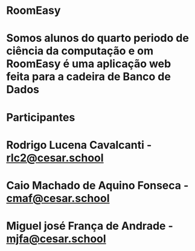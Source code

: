 # RoomEasy

# Somos alunos do quarto periodo de ciência da computação e om RoomEasy é uma aplicação web feita para a cadeira de Banco de Dados

# Participantes

# Rodrigo Lucena Cavalcanti - rlc2@cesar.school

# Caio Machado de Aquino Fonseca - cmaf@cesar.school

# Miguel josé  França de Andrade - mjfa@cesar.school
